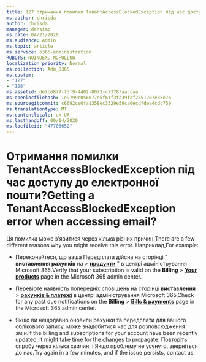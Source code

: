 ```yaml
---
title: 127 отримання помилки TenantAccessBlockedException під час доступу до електронної пошти?
ms.author: chrisda
author: chrisda
manager: dansimp
ms.date: 04/21/2020
ms.audience: Admin
ms.topic: article
ms.service: o365-administration
ROBOTS: NOINDEX, NOFOLLOW
localization_priority: Normal
ms.collection: Adm_O365
ms.custom:
- "127"
- "128"
ms.assetid: de7b6877-f3f9-4402-8072-c73783aaccaa
ms.openlocfilehash: 1e9799c056077e5f61f3fa39faf2551207e35e76
ms.sourcegitcommit: c6692ce0fa1358ec3529e59ca0ecdfdea4cdc759
ms.translationtype: MT
ms.contentlocale: uk-UA
ms.lasthandoff: 09/14/2020
ms.locfileid: "47706652"
---
```

# <a name="getting-a-tenantaccessblockedexception-error-when-accessing-email"></a><span data-ttu-id="2b03b-102">Отримання помилки TenantAccessBlockedException під час доступу до електронної пошти?</span><span class="sxs-lookup"><span data-stu-id="2b03b-102">Getting a TenantAccessBlockedException error when accessing email?</span></span>

<span data-ttu-id="2b03b-103">Ця помилка може з'явитися через кілька різних причин.</span><span class="sxs-lookup"><span data-stu-id="2b03b-103">There are a few different reasons why you might receive this error.</span></span> <span data-ttu-id="2b03b-104">Наприклад,</span><span class="sxs-lookup"><span data-stu-id="2b03b-104">For example:</span></span>

- <span data-ttu-id="2b03b-105">Переконайтеся, що ваша Передплата дійсна на сторінці " **виставлення рахунків** на \> **[продукти](https://portal.office.com/adminportal/home#/subscriptions)** " в центрі адміністрування Microsoft 365.</span><span class="sxs-lookup"><span data-stu-id="2b03b-105">Verify that your subscription is valid on the **Billing** \> **[Your products](https://portal.office.com/adminportal/home#/subscriptions)** page in the Microsoft 365 admin center.</span></span>

- <span data-ttu-id="2b03b-106">Перевірте наявність попередніх сповіщень на сторінці **виставлення** \> **[рахунків & платежі](https://portal.office.com/adminportal/home#/billoverview)** в центрі адміністрування Microsoft 365.</span><span class="sxs-lookup"><span data-stu-id="2b03b-106">Check for any past due notifications on the **Billing** \> **[Bills & payments](https://portal.office.com/adminportal/home#/billoverview)** page in the Microsoft 365 admin center.</span></span>

- <span data-ttu-id="2b03b-107">Якщо ви нещодавно оновили рахунки та передплати для вашого облікового запису, може знадобитися час для розповсюдження змін.</span><span class="sxs-lookup"><span data-stu-id="2b03b-107">If the billing and subscriptions for your account have been recently updated, it might take time for the changes to propagate.</span></span> <span data-ttu-id="2b03b-108">Повторіть спробу через кілька хвилин, і Якщо проблему не усунуто, зверніться до нас.</span><span class="sxs-lookup"><span data-stu-id="2b03b-108">Try again in a few minutes, and if the issue persists, contact us.</span></span>
